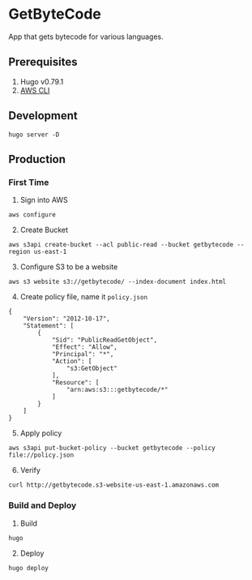 # GetByteCode
App that gets bytecode for various languages.

## Prerequisites
1. Hugo v0.79.1
2. [AWS CLI](https://docs.aws.amazon.com/cli/latest/userguide/cli-chap-install.html)

## Development
`hugo server -D`

## Production

### First Time
1. Sign into AWS
```
aws configure
```

2. Create Bucket
```
aws s3api create-bucket --acl public-read --bucket getbytecode --region us-east-1
```

3. Configure S3 to be a website
```
aws s3 website s3://getbytecode/ --index-document index.html
```

4. Create policy file, name it `policy.json`
```
{
    "Version": "2012-10-17",
    "Statement": [
        {
            "Sid": "PublicReadGetObject",
            "Effect": "Allow",
            "Principal": "*",
            "Action": [
                "s3:GetObject"
            ],
            "Resource": [
                "arn:aws:s3:::getbytecode/*"
            ]
        }
    ]
}
```

5. Apply policy
```
aws s3api put-bucket-policy --bucket getbytecode --policy file://policy.json
```

6. Verify
```
curl http://getbytecode.s3-website-us-east-1.amazonaws.com
```

### Build and Deploy
1. Build
```
hugo
```

2. Deploy
```
hugo deploy
```
